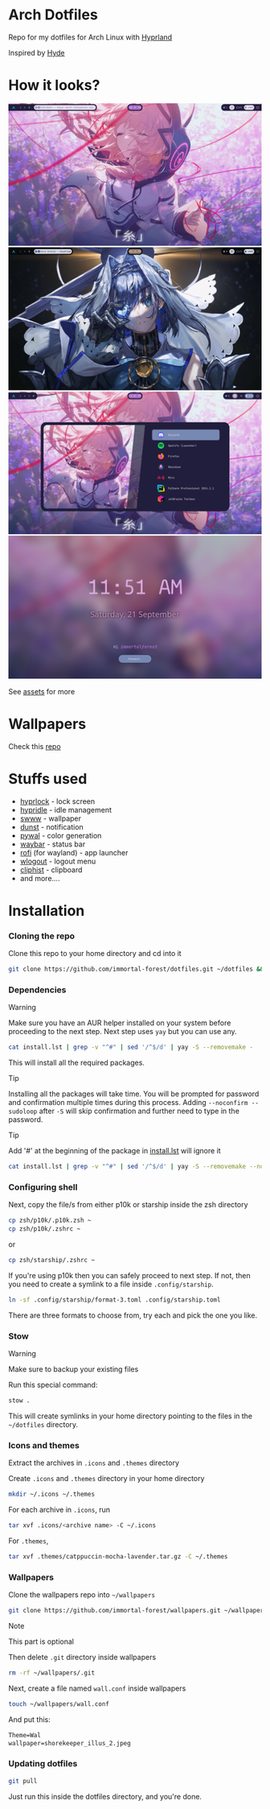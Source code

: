 # Arch Dotfiles

Repo for my dotfiles for Arch Linux with [Hyprland](https://hyprland.org)

Inspired by [Hyde](https://github.com/prasanthrangan/hyprdots)

# How it looks?

![screen](/assets/new-screen.png)
![screen-ii](/assets/new-screen-ii.png)
![rofi](/assets/rofi-new.png)
![lockscreen](/assets/hyprlock.png) 

See [assets](/assets) for more


# Wallpapers
Check this [repo](../../../wallpapers)


# Stuffs used

 - [hyprlock](https://github.com/hyprwm/hyprlock) - lock screen
 - [hypridle](https://github.com/hyprwm/hypridle) - idle management
 - [swww](https://github.com/LGFae/swww) - wallpaper
 - [dunst](https://dunst-project.org) - notification
 - [pywal](https://github.com/dylanaraps/pywal) - color generation
 - [waybar](https://github.com/Alexays/Waybar) - status bar
 - [rofi](https://github.com/lbonn/rofi) (for wayland) - app launcher
 - [wlogout](https://github.com/ArtsyMacaw/wlogout) - logout menu
 - [cliphist](https://github.com/sentriz/cliphist) - clipboard
 - and more....

# Installation

### Cloning the repo

Clone this repo to your home directory and cd into it

```bash
git clone https://github.com/immortal-forest/dotfiles.git ~/dotfiles && cd ~/dotfiles
```

### Dependencies

> [!WARNING]
> Make sure you have an AUR helper installed on your system before proceeding to the next step. Next step uses `yay` but you can use any.

```bash
cat install.lst | grep -v "^#" | sed '/^$/d' | yay -S --removemake -
```
This will install all the required packages. 

> [!TIP]
> Installing all the packages will take time. You will be prompted for password and confirmation multiple times during this process. Adding `--noconfirm --sudoloop` after `-S` will skip confirmation and further need to type in the password.

> [!TIP]
> Add '#' at the beginning of the package in [install.lst](/install.lst) will ignore it

```bash
cat install.lst | grep -v "^#" | sed '/^$/d' | yay -S --removemake --noconfirm --sudoloop -
```

### Configuring shell

Next, copy the file/s from either p10k or starship inside the zsh directory

```bash
cp zsh/p10k/.p10k.zsh ~
cp zsh/p10k/.zshrc ~
```
or 

```bash
cp zsh/starship/.zshrc ~
```

If you're using p10k then you can safely proceed to next step.
If not, then you need to create a symlink to a file inside `.config/starship`. 


```bash
ln -sf .config/starship/format-3.toml .config/starship.toml
```

There are three formats to choose from, try each and pick the one you like.


### Stow

> [!WARNING]
> Make sure to backup your existing files

Run this special command:

```bash
stow .
```

This will create symlinks in your home directory pointing to the files in the `~/dotfiles` directory.

### Icons and themes

Extract the archives in `.icons` and `.themes` directory

Create `.icons` and `.themes` directory in your home directory

```bash
mkdir ~/.icons ~/.themes
```

For each archive in `.icons`, run

```bash
tar xvf .icons/<archive name> -C ~/.icons
```

For `.themes`,

```bash
tar xvf .themes/catppuccin-mocha-lavender.tar.gz -C ~/.themes
```

### Wallpapers

Clone the wallpapers repo into `~/wallpapers`

```bash
git clone https://github.com/immortal-forest/wallpapers.git ~/wallpapers
```

> [!NOTE]
> This part is optional

Then delete `.git` directory inside wallpapers

```bash
rm -rf ~/wallpapers/.git
```

Next, create a file named `wall.conf` inside wallpapers

```bash
touch ~/wallpapers/wall.conf
```

And put this:
```
Theme=Wal
wallpaper=shorekeeper_illus_2.jpeg
```

### Updating dotfiles

```bash
git pull
```
Just run this inside the dotfiles directory, and you're done.


